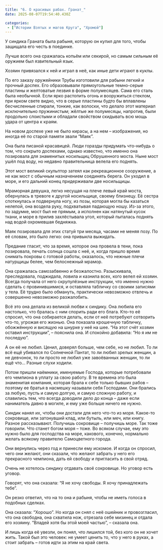 ```yaml
---
title: "6. О красивых рабах. Гранат_"
date: 2025-08-07T19:54:40.430Z

categories:
 - ["Истории Взятых и магов Круга", "Хромой"]
---
```


У синдика Граната была рабыня, которую он купил для того, чтобы защищала
его честь в поединке.

Лучше всего она сражалась копьём или секирой, но самым сильным её
оружием был язвительный язык.

Хозяин привязался к ней и играл в неё, как иные дети играют в куклы.

По его заказу оружейники Трубы изготовили для рабыни легкий и прочный
доспех. Его образовывали прямоугольные темно-серые пластины и желтоватые
лезвия в форме полумесяцев. Сама его сталь была необычной. Если ярко
растопить огонь и вооружиться стеклом, при ярком свете видно, что в
серые пластины будто бы вплавлены бесчисленные спирали, тонкие, как
волоски, что делало этот материал исключительно пружинистым; жёлтые же
полумесяцы, напротив, были продольно слоистыми и обладали свойством
скидывать всю мощь удара от центра к краям.

На новом доспехе уже не было кирасы, а на нем – изображения, но иногда
её по старой памяти звали “Маяк”.

Она была писаной красавицей. Люди горазды придумать что-нибудь о том,
что сокрыто доспехами, однако известно, что именно она позировала для
знаменитых носильщиц Обрушенного моста. Ныне мост ушёл под воду, но
недавно правительница велела его поднять.

Этот мост великий скульптор затеял как рекреационное сооружение, а не
как мост с обычным назначением соединять берега. Он уходил в море, и его
дальний конец придерживали две носильщицы.

Мраморная девушка, легко несущая на плече левый край моста, обернулась в
тревоге к другой носильщице, своему близнецу. Её сестра споткнулась и
подвернула ногу, из позы, которая могла бы казаться нелепой, она воздела
руку, подхватывая падающую ношу. Из-за этого, по задумке, мост был не
прямым, а исполнен как натянутый кусок ткани, и море в прилив
захлёстывала угол, который пыталась поднять над водой охромевшая
бедняжка.

Маяк позировала для этих статуй три месяца, часами не меняя позу. По её
словам, это было легко: она привыкла выжидать.

Предание гласит, что за время, которое она провела в тени, пока
позировала, печать солнца сошла с неё, и, когда пришло время снимать
покровы с готовой работы, оказалось, что нежные плечи натурщицы белее,
чем белоснежный мрамор.

Она сражалась самозабвенно и безжалостно. Разыскивала, преследовала,
поджидала, ловила и казнила всех, кого велел ей хозяин. Всегда получала
от него скрупулёзные инструкции, что именно нужно сделать с
провинившимися, и оставляла табличку со своими записями у тела. Её
трудно было обмануть, практически невозможно отвлечь и совершенно
невозможно разжалобить.

Всё это она делала из великой любви к синдику. Она любила его настолько,
что бралась с ним спорить ради его блага. Кто-то её спросил, что она
собирается делать, если от неё потребуют сотворить что-то, угрожая его
жизнью. Она показала крошечную табличку, обожжённую и висящую на шнурке
у неё на шее. “На этот счёт хозяин оставил инструкции”, – пояснила она.
И спокойно добавила: “Но я им не последую”.

А он её не любил. Ценил, доверял больше, чем себе, но не любил. То ли
всё ещё убивался по Солнечной Пантат, то ли любил зрелых женщин, а не
девчонок, то ли просто не любил уже завоёванных женщин, то ли ещё что…
Разные слухи ходили.

Потом пришли наёмники, именуемые Господа, которые потребовали его
чемпиона в уплату за свою работу. В те времена это была знаменитая
компания, которая брала к себе только бывших рабов – поэтому ее братья в
насмешку называли себя Господами. Они брались за любую, пусть и самую
долгую, и самую сложную работу, и славились тем, что всегда доводили
дело до конца – даже если наниматель давно в могиле, и ему уже больше
ничего не нужно.

Синдик нанял их, чтобы они достали для него что-то из моря. Какое-то
сокровище, или затонувший клад, или бутыль, или меч, или книгу. Разное
рассказывают. Получишь сокровище – получишь море. Так тоже говорили. Что
станет богом моря – тоже. Во всяком случае, ему это нужно было для
господства на море, какового, конечно, нормально желать всякому
правителю Самоцветного города.

Они вернулись через год и принесли ему искомое. И когда он спросил, чего
они желают, они сказали, что желают забрать у него его прекрасного
чемпиона, дать ей свободу и пригласить в свой отряд.

Очень не хотелось синдику отдавать своё сокровище. Но уговор есть
уговор.

Говорят, что она сказала: “Я не хочу свободы. Я хочу принадлежать тебе”.

Он резко ответил, что на то она и рабыня, чтобы не иметь голоса в
подобных сделках.

Она сказала: “Хорошо”. Но когда он снял с неё ошейник и провозгласил,
что она свободна, она схватила нож, отрезала себе мизинец и отдала его
хозяину. “Владей хотя бы этой моей частью”, – сказала она.

И лишь когда её увезли, он понял, что лишился той, без кого он не хочет
жить. Такой был это человек: не умеет ценить то, что у него в руках, а
стоит забрать – готов идти за этим на край света.

